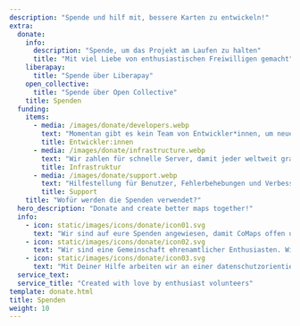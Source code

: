 ```yaml
---
description: "Spende und hilf mit, bessere Karten zu entwickeln!"
extra:
  donate:
    info:
      description: "Spende, um das Projekt am Laufen zu halten"
      title: "Mit viel Liebe von enthusiastischen Freiwilligen gemacht"
    liberapay:
      title: "Spende über Liberapay"
    open_collective:
      title: "Spende über Open Collective"
    title: Spenden
  funding:
    items:
      - media: /images/donate/developers.webp
        text: "Momentan gibt es kein Team von Entwickler*innen, um neue Funktionen zu entwickeln und die App zu verbessern. Um das Programm kontinuierlich weiterzuentwickeln, wird ein Kernteam gebraucht."
        title: Entwickler:innen
      - media: /images/donate/infrastructure.webp
        text: "Wir zahlen für schnelle Server, damit jeder weltweit gratis und verzögerungsfrei Kartendatenaktualisierungen herunterladen kann. Das diesbezügliche Datenvolumen beläuft sich auf Hunderte Terabyte monatlich und steigt weiterhin."
        title: Infrastruktur
      - media: /images/donate/support.webp
        text: "Hilfestellung für Benutzer, Fehlerbehebungen und Verbesserung der Stabilität der App sind unsere höchsten Prioritäten. Die Liste der Anfragen und gemeldeten Fehler wächst täglich, und es gibt viele Supportanfragen im App Store, Google Play und via E-Mail."
        title: Support
    title: "Wofür werden die Spenden verwendet?"
  hero_description: "Donate and create better maps together!"
  info:
    - icon: static/images/icons/donate/icon01.svg
      text: "Wir sind auf eure Spenden angewiesen, damit CoMaps offen und gratis bleibt"
    - icon: static/images/icons/donate/icon02.svg
      text: "Wir sind eine Gemeinschaft ehrenamtlicher Enthusiasten. Wir lieben, was wir tun, und wir lieben unsere User"
    - icon: static/images/icons/donate/icon03.svg
      text: "Mit Deiner Hilfe arbeiten wir an einer datenschutzorientierten Navigationslöung, welche die bevorzugte Wahl am Markt darstellt"
  service_text:
  service_title: "Created with love by enthusiast volunteers"
template: donate.html
title: Spenden
weight: 10
---
```


